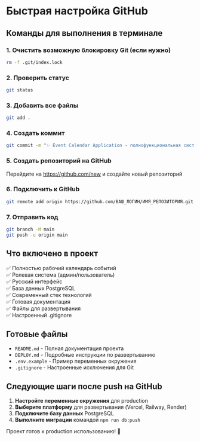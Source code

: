 # Быстрая настройка GitHub

## Команды для выполнения в терминале

### 1. Очистить возможную блокировку Git (если нужно)
```bash
rm -f .git/index.lock
```

### 2. Проверить статус
```bash
git status
```

### 3. Добавить все файлы
```bash
git add .
```

### 4. Создать коммит
```bash
git commit -m "✨ Event Calendar Application - полнофункциональная система календаря с ролевым доступом"
```

### 5. Создать репозиторий на GitHub
Перейдите на https://github.com/new и создайте новый репозиторий

### 6. Подключить к GitHub
```bash
git remote add origin https://github.com/ВАШ_ЛОГИН/ИМЯ_РЕПОЗИТОРИЯ.git
```

### 7. Отправить код
```bash
git branch -M main
git push -u origin main
```

## Что включено в проект

✅ Полностью рабочий календарь событий  
✅ Ролевая система (админ/пользователь)  
✅ Русский интерфейс  
✅ База данных PostgreSQL  
✅ Современный стек технологий  
✅ Готовая документация  
✅ Файлы для развертывания  
✅ Настроенный .gitignore  

## Готовые файлы

- `README.md` - Полная документация проекта
- `DEPLOY.md` - Подробные инструкции по развертыванию  
- `.env.example` - Пример переменных окружения
- `.gitignore` - Настроенные исключения для Git

## Следующие шаги после push на GitHub

1. **Настройте переменные окружения** для production
2. **Выберите платформу** для развертывания (Vercel, Railway, Render)
3. **Подключите базу данных** PostgreSQL
4. **Выполните миграции** командой `npm run db:push`

Проект готов к production использованию! 🚀